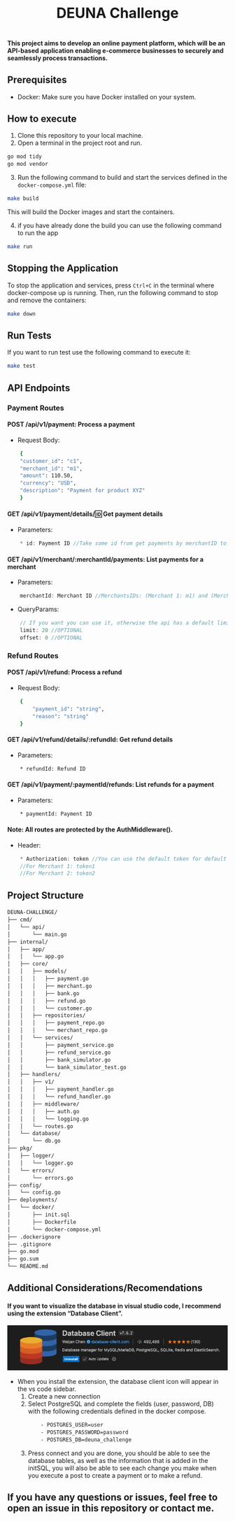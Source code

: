 <div align="center">
   <h1 style="display: inline-block; vertical-align: middle; font-size: 32px; font-weight: bold;">
    DEUNA Challenge
  </h1>
</div>

#### This project aims to develop an online payment platform, which will be an API-based application enabling e-commerce businesses to securely and seamlessly process transactions.

## Prerequisites
* Docker: Make sure you have Docker installed on your system.

## How to execute 
1. Clone this repository to your local machine.
2. Open a terminal in the project root and run.
```sh
go mod tidy 
go mod vendor
```
3. Run the following command to build and start the services defined in the ``` docker-compose.yml ``` file:
```sh
make build
```

This will build the Docker images and start the containers.

4. if you have already done the build you can use the following command to run the app
```sh
make run
```

## Stopping the Application
To stop the application and services, press ```Ctrl+C``` in the terminal where docker-compose up is running. Then, run the following command to stop and remove the containers:
```sh
make down
```

## Run Tests
If you want to run test use the following command to execute it:
```sh
make test
```


## API Endpoints

### Payment Routes

#### POST /api/v1/payment: Process a payment
* Request Body:
```sh
    {
    "customer_id": "c1",
    "merchant_id": "m1",
    "amount": 110.50,
    "currency": "USD",
    "description": "Payment for product XYZ"
    }
```

#### GET /api/v1/payment/details/:id: Get payment details
* Parameters:
```c
    * id: Payment ID //Take some id from get payments by merchantID to test it.
```

#### GET /api/v1/merchant/:merchantId/payments: List payments for a merchant
* Parameters:
```c
    merchantId: Merchant ID //MerchantsIDs: (Merchant 1: m1) and (Merchant 2: m2) defined in init.sql migration.
```
* QueryParams:
```c
    // If you want you can use it, otherwise the api has a default limit 10 and offset 0.
    limit: 20 //OPTIONAL
    offset: 0 //OPTIONAL
```

### Refund Routes

#### POST /api/v1/refund: Process a refund
* Request Body:
```sh
    {
        "payment_id": "string", 
        "reason": "string"
    }
```

#### GET /api/v1/refund/details/:refundId: Get refund details
* Parameters:
```sh
    * refundId: Refund ID
```
#### GET /api/v1/payment/:paymentId/refunds: List refunds for a payment
* Parameters:
```sh
    * paymentId: Payment ID
```
#### Note: All routes are protected by the AuthMiddleware().
* Header: 
```c
    * Authorization: token //You can use the default token for default merchants defined in init.sql migration: 
    //For Merchant 1: token1
    //For Merchant 2: token2
```



## Project Structure
```sh
DEUNA-CHALLENGE/
├── cmd/
│   └── api/
│       └── main.go
├── internal/
│   ├── app/
│   │   └── app.go
│   ├── core/
│   │   ├── models/
│   │   │   ├── payment.go
│   │   │   ├── merchant.go
│   │   │   ├── bank.go
│   │   │   ├── refund.go
│   │   │   └── customer.go
│   │   ├── repositories/
│   │   │   ├── payment_repo.go
│   │   │   └── merchant_repo.go
│   │   └── services/
│   │       ├── payment_service.go
│   │       ├── refund_service.go
│   │       ├── bank_simulator.go
│   │       └── bank_simulator_test.go
│   ├── handlers/
│   │   ├── v1/
│   │   │   ├── payment_handler.go
│   │   │   └── refund_handler.go
│   │   ├── middleware/
│   │   │   ├── auth.go
│   │   │   └── logging.go
│   │   └── routes.go
│   └── database/
│       └── db.go
├── pkg/
│   ├── logger/
│   │   └── logger.go
│   └── errors/
│       └── errors.go
├── config/
│   └── config.go
├── deployments/
│   └── docker/
│       ├── init.sql
│       ├── Dockerfile
│       └── docker-compose.yml
├── .dockerignore
├── .gitignore
├── go.mod
├── go.sum
└── README.md
```

## Additional Considerations/Recomendations
#### If you want to visualize the database in visual studio code, I recommend using the extension “Database Client”.
![alt text](image.png)
*  When you install the extension, the database client icon will appear in the vs code sidebar.
    1. Create a new connection
    2. Select PostgreSQL and complete the fields (user, password, DB) with the following credentials defined in the docker compose.
        ```sh 
            - POSTGRES_USER=user
            - POSTGRES_PASSWORD=password
            - POSTGRES_DB=deuna_challenge
        ```
    3. Press connect and you are done, you should be able to see the database tables, as well as the information that is added in the initSQL, you will also be able to see each change you make when you execute a post to create a payment or to make a refund.

## If you have any questions or issues, feel free to open an issue in this repository or contact me.
